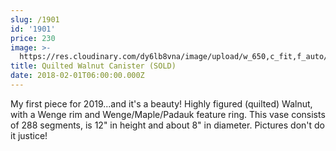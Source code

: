 ```yaml
---
slug: /1901
id: '1901'
price: 230
image: >-
  https://res.cloudinary.com/dy6lb8vna/image/upload/w_650,c_fit,f_auto/v1/GB%20Bowlworks%20Gallery/DSC_3211a.jpg
title: Quilted Walnut Canister (SOLD)
date: 2018-02-01T06:00:00.000Z
---
```

My first piece for 2019...and it's a beauty!  Highly figured (quilted) Walnut, with a Wenge rim and Wenge/Maple/Padauk feature ring.  This vase consists of 288 segments, is 12" in height and about 8" in diameter.  Pictures don't do it justice!
